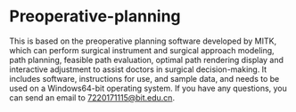 # Preoperative-planning
This is based on the preoperative planning software developed by MITK, which can perform surgical instrument and surgical approach modeling, path planning, feasible path evaluation, optimal path rendering display and interactive adjustment to assist doctors in surgical decision-making. It includes software, instructions for use, and sample data, and needs to be used on a Windows64-bit operating system. If you have any questions, you can send an email to 7220171115@bit.edu.cn.
